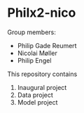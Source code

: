 # Philx2-nico

Group members:
- Philip Gade Reumert   
- Nicolai Møller
- Philip Engel 

This repository contains  
1. Inaugural project
2. Data project
3. Model project

